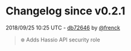 # Changelog since v0.2.1

2018/09/25 10:25 UTC - [db72646](https://github.com/hassio-addons/addon-tautulli/commit/db726469a473e367f84d951428140aa9b26d6138) by [@frenck](https://github.com/frenck)
> :snowflake: Adds Hassio API security role 


